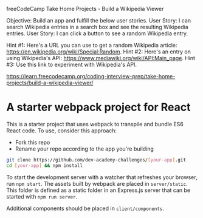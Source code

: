 freeCodeCamp Take Home Projects - Build a Wikipedia Viewer

Objective: Build an app and fulfill the below user stories.
User Story: I can search Wikipedia entries in a search box and see the resulting Wikipedia entries.
User Story: I can click a button to see a random Wikipedia entry.

Hint #1: Here's a URL you can use to get a random Wikipedia article: https://en.wikipedia.org/wiki/Special:Random.
Hint #2: Here's an entry on using Wikipedia's API: https://www.mediawiki.org/wiki/API:Main_page.
Hint #3: Use this link to experiment with Wikipedia's API.


https://learn.freecodecamp.org/coding-interview-prep/take-home-projects/build-a-wikipedia-viewer/


# A starter webpack project for React

This is a starter project that uses webpack to transpile and bundle ES6 React code. To use, consider this approach:

* Fork this repo
* Rename your repo according to the app you're building

```sh
git clone https://github.com/dev-academy-challenges/[your-app].git
cd [your-app] && npm install
```

To start the development server with a watcher that refreshes your browser, run `npm start`. The assets built by webpack are placed in `server/static`. This folder is defined as a static folder in an Express.js server that can be started with `npm run server`.

Additional components should be placed in `client/components`.
